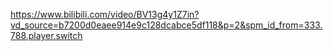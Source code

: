 https://www.bilibili.com/video/BV13g4y1Z7in?vd_source=b7200d0eaee914e9c128dcabce5df118&p=2&spm_id_from=333.788.player.switch